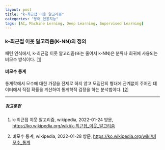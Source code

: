 ```yaml
---
layout: post
title: "k-최근접 이웃 알고리즘"
categories: "용어_인공지능"
tags: [AI, Machine Lerning, Deep Learning, Supervised Learning]
---
```


### k-최근접 이웃 알고리즘(K-NN)의 정의

패턴 인식에서, k-최근접 이웃 알고리즘(또는 줄여서 k-NN)은 분류나 회귀에 사용되는 비모수 방식이다. [[1](https://ko.wikipedia.org/wiki/k-최근접_이웃_알고리즘)]

#### 비모수 통계

통계학에서 모수에 대한 가정을 전제로 하지 않고 모집단의 형태에 관계없이 주어진 데이터에서 직접 확률을 계산하여 통계학적 검정을 하는 분석법이다. [[2](https://ko.wikipedia.org/wiki/비모수_통계)]


---

##### 참고문헌

1) k-최근접 이웃 알고리즘, wikipedia, 2022-01-24 방문, https://ko.wikipedia.org/wiki/k-최근접_이웃_알고리즘

2) 비모수 통계, wikipedia, 2022-01-28 방문, https://ko.wikipedia.org/wiki/비모수_통계

